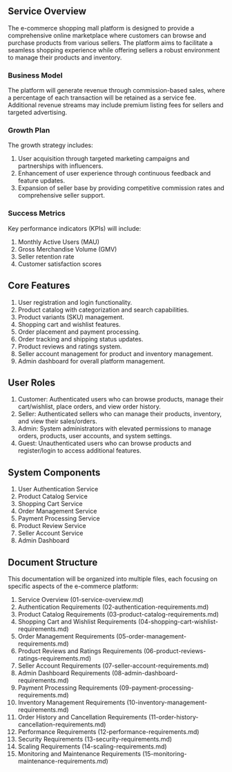 ## Service Overview

The e-commerce shopping mall platform is designed to provide a comprehensive online marketplace where customers can browse and purchase products from various sellers. The platform aims to facilitate a seamless shopping experience while offering sellers a robust environment to manage their products and inventory.

### Business Model

The platform will generate revenue through commission-based sales, where a percentage of each transaction will be retained as a service fee. Additional revenue streams may include premium listing fees for sellers and targeted advertising.

### Growth Plan

The growth strategy includes:
1. User acquisition through targeted marketing campaigns and partnerships with influencers.
2. Enhancement of user experience through continuous feedback and feature updates.
3. Expansion of seller base by providing competitive commission rates and comprehensive seller support.

### Success Metrics

Key performance indicators (KPIs) will include:
1. Monthly Active Users (MAU)
2. Gross Merchandise Volume (GMV)
3. Seller retention rate
4. Customer satisfaction scores

## Core Features

1. User registration and login functionality.
2. Product catalog with categorization and search capabilities.
3. Product variants (SKU) management.
4. Shopping cart and wishlist features.
5. Order placement and payment processing.
6. Order tracking and shipping status updates.
7. Product reviews and ratings system.
8. Seller account management for product and inventory management.
9. Admin dashboard for overall platform management.

## User Roles

1. Customer: Authenticated users who can browse products, manage their cart/wishlist, place orders, and view order history.
2. Seller: Authenticated sellers who can manage their products, inventory, and view their sales/orders.
3. Admin: System administrators with elevated permissions to manage orders, products, user accounts, and system settings.
4. Guest: Unauthenticated users who can browse products and register/login to access additional features.

## System Components

1. User Authentication Service
2. Product Catalog Service
3. Shopping Cart Service
4. Order Management Service
5. Payment Processing Service
6. Product Review Service
7. Seller Account Service
8. Admin Dashboard

## Document Structure

This documentation will be organized into multiple files, each focusing on specific aspects of the e-commerce platform:
1. Service Overview (01-service-overview.md)
2. Authentication Requirements (02-authentication-requirements.md)
3. Product Catalog Requirements (03-product-catalog-requirements.md)
4. Shopping Cart and Wishlist Requirements (04-shopping-cart-wishlist-requirements.md)
5. Order Management Requirements (05-order-management-requirements.md)
6. Product Reviews and Ratings Requirements (06-product-reviews-ratings-requirements.md)
7. Seller Account Requirements (07-seller-account-requirements.md)
8. Admin Dashboard Requirements (08-admin-dashboard-requirements.md)
9. Payment Processing Requirements (09-payment-processing-requirements.md)
10. Inventory Management Requirements (10-inventory-management-requirements.md)
11. Order History and Cancellation Requirements (11-order-history-cancellation-requirements.md)
12. Performance Requirements (12-performance-requirements.md)
13. Security Requirements (13-security-requirements.md)
14. Scaling Requirements (14-scaling-requirements.md)
15. Monitoring and Maintenance Requirements (15-monitoring-maintenance-requirements.md)